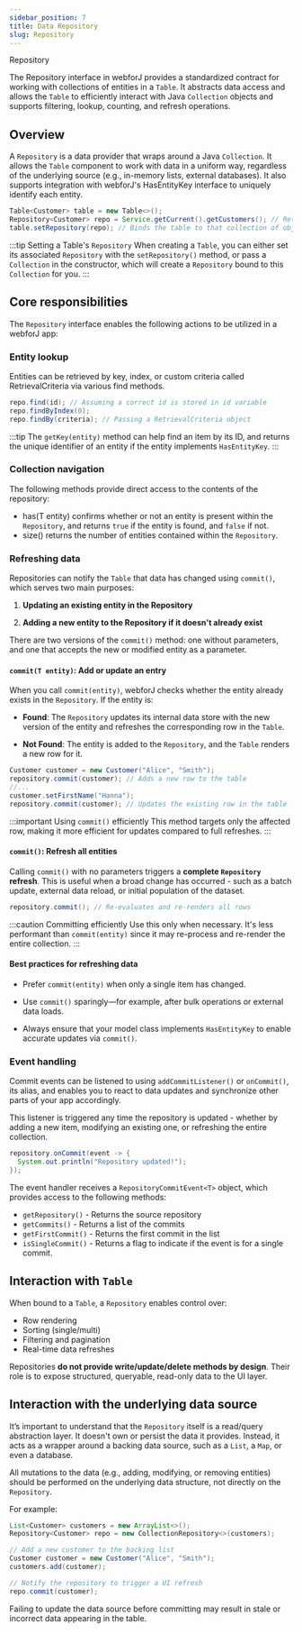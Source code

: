 ```yaml
---
sidebar_position: 7
title: Data Repository
slug: Repository
---
```


<JavadocLink type="data" location="com/webforj/data/repository/Repository"  code="true">Repository</JavadocLink>

The <JavadocLink type="data" location="com/webforj/data/repository/Repository"  code="true">Repository</JavadocLink> interface in webforJ provides a standardized contract for working with collections of entities in a `Table`. It abstracts data access and allows the `Table` to efficiently interact with Java `Collection` objects and supports filtering, lookup, counting, and refresh operations.

## Overview 

A `Repository` is a data provider that wraps around a Java `Collection`. It allows the `Table` component to work with data in a uniform way, regardless of the underlying source (e.g., in-memory lists, external databases). It also supports integration with webforJ's <JavadocLink type="data" location="com/webforj/data/HasEntityKey" code="true">HasEntityKey</JavadocLink> interface to uniquely identify each entity.

```java
Table<Customer> table = new Table<>();
Repository<Customer> repo = Service.getCurrent().getCustomers(); // Returns an array of Customer objects
table.setRepository(repo); // Binds the table to that collection of objects
```

:::tip Setting a Table's `Repository`
When creating a `Table`, you can either set its associated `Repository` with the `setRepository()` method, or pass a `Collection` in the constructor, which will create a `Repository` bound to this `Collection` for you.
:::

## Core responsibilities

The `Repository` interface enables the following actions to be utilized in a webforJ app:

### Entity lookup

Entities can be retrieved by key, index, or custom criteria called <JavadocLink type="data" location="com/webforj/data/repository/RetrievalCriteria" code="true">RetrievalCriteria</JavadocLink> via various find methods. 

```java
repo.find(id); // Assuming a correct id is stored in id variable
repo.findByIndex(0);
repo.findBy(criteria); // Passing a RetrievalCriteria object
```

:::tip
The `getKey(entity)` method can help find an item by its ID, and returns the unique identifier of an entity if the entity implements `HasEntityKey`.
:::

### Collection navigation

The following methods provide direct access to the contents of the repository:

- <JavadocLink type="data" location="com/webforj/data/repository/Repository" code="true" suffix='#has(T)'>has(T entity)</JavadocLink> confirms whether or not an entity is present within the `Repository`, and returns `true` if the entity is found, and `false` if not.
- <JavadocLink type="data" location="com/webforj/data/repository/Repository" code="true" suffix='#size()'>size()</JavadocLink> returns the number of entities contained within the `Repository`.

### Refreshing data

Repositories can notify the `Table` that data has changed using `commit()`, which serves two main purposes:

1) **Updating an existing entity in the Repository**

2) **Adding a new entity to the Repository if it doesn't already exist**

There are two versions of the `commit()` method: one without parameters, and one that accepts the new or modified entity as a parameter.

#### `commit(T entity)`: Add or update an entry

When you call `commit(entity)`, webforJ checks whether the entity already exists in the `Repository`. If the entity is:

- **Found**: The `Repository` updates its internal data store with the new version of the entity and refreshes the corresponding row in the `Table`.

- **Not Found**: The entity is added to the `Repository`, and the `Table` renders a new row for it.

```java
Customer customer = new Customer("Alice", "Smith");
repository.commit(customer); // Adds a new row to the table
//...
customer.setFirstName("Hanna");
repository.commit(customer); // Updates the existing row in the table
```

:::important Using `commit()` efficiently
This method targets only the affected row, making it more efficient for updates compared to full refreshes.
:::

#### `commit()`: Refresh all entities

Calling `commit()` with no parameters triggers a **complete `Repository` refresh**. This is useful when a broad change has occurred - such as a batch update, external data reload, or initial population of the dataset.

```java
repository.commit(); // Re-evaluates and re-renders all rows
```

:::caution Committing efficiently
Use this only when necessary. It's less performant than `commit(entity)` since it may re-process and re-render the entire collection.
:::

#### Best practices for refreshing data

- Prefer `commit(entity)` when only a single item has changed.

- Use `commit()` sparingly—for example, after bulk operations or external data loads.

- Always ensure that your model class implements `HasEntityKey` to enable accurate updates via `commit()`.

### Event handling

Commit events can be listened to using `addCommitListener()` or `onCommit()`, its alias, and enables you to react to data updates and synchronize other parts of your app accordingly.

 This listener is triggered any time the repository is updated - whether by adding a new item, modifying an existing one, or refreshing the entire collection.

<!-- vale off -->
```java
repository.onCommit(event -> {
  System.out.println("Repository updated!");
});
```
<!-- vale on -->

The event handler receives a `RepositoryCommitEvent<T>` object, which provides access to the following methods:

- `getRepository()` - Returns the source repository
- `getCommits()` - Returns a list of the commits
- `getFirstCommit()` - Returns the first commit in the list
- `isSingleCommit()` - Returns a flag to indicate if the event is for a single commit.

## Interaction with `Table`

When bound to a `Table`, a `Repository` enables control over:

- Row rendering
- Sorting (single/multi)
- Filtering and pagination
- Real-time data refreshes

<!-- vale off -->
Repositories **do not provide write/update/delete methods by design**. Their role is to expose structured, queryable, read-only data to the UI layer.
<!-- vale on -->

## Interaction with the underlying data source

It’s important to understand that the `Repository` itself is a read/query abstraction layer. It doesn't own or persist the data it provides. Instead, it acts as a wrapper around a backing data source, such as a `List`, a `Map`, or even a database.

All mutations to the data (e.g., adding, modifying, or removing entities) should be performed on the underlying data structure, not directly on the `Repository`.

For example:
```java
List<Customer> customers = new ArrayList<>();
Repository<Customer> repo = new CollectionRepository<>(customers);

// Add a new customer to the backing list
Customer customer = new Customer("Alice", "Smith");
customers.add(customer);

// Notify the repository to trigger a UI refresh
repo.commit(customer);
```

Failing to update the data source before committing may result in stale or incorrect data appearing in the table.
